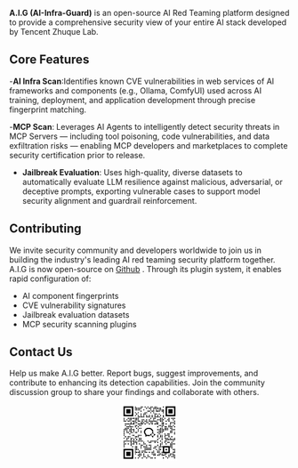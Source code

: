 **A.I.G (AI-Infra-Guard)** is an open-source AI Red Teaming platform designed to provide a
comprehensive security view of your entire AI stack developed by Tencent Zhuque Lab.

## Core Features


-**AI Infra Scan**:Identifies known CVE vulnerabilities in web services of AI frameworks and components (e.g., Ollama,
ComfyUI) used across AI training, deployment, and application development through precise fingerprint matching.

-**MCP Scan**:
Leverages AI Agents to intelligently detect security threats in MCP Servers — including tool poisoning, code vulnerabilities, and data exfiltration risks — enabling MCP developers and marketplaces to complete security certification prior to release.

-   **Jailbreak Evaluation**:
Uses high-quality, diverse datasets to automatically evaluate LLM resilience against malicious, adversarial, or deceptive prompts, exporting vulnerable cases to support model security alignment and guardrail reinforcement.

## Contributing
We invite security community and developers worldwide to join us in building the industry's leading AI red teaming security platform  together.
A.I.G is now open-source on [Github](https://github.com/Tencent/AI-Infra-Guard) .   Through its plugin system, it enables rapid configuration of:

-  AI component fingerprints
-  CVE vulnerability signatures
-  Jailbreak evaluation datasets
-  MCP security scanning plugins

## Contact Us
Help us make A.I.G better.  Report bugs, suggest improvements, and contribute to enhancing its detection capabilities.  Join the community discussion group  to share your findings and collaborate with others.
<p align="center">
    <img alt="A.I.G Logo" width="20%" src="./assets/wechatgroup.png">
</p>
